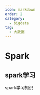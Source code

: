 ```yaml
---
icon: markdown
order: 2
category:
  - bigdata
tag:
  - 大数据
---
```


# Spark

## spark学习

  spark学习知识